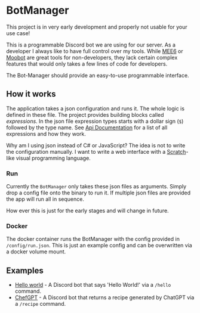 # BotManager

This project is in very early development and properly not usable for your use case!

This is a programmable Discord bot we are using for our server. As a developer I always like to have full control over 
my tools. While [MEE6](https://mee6.xyz) or [Moobot](https://moo.bot/) are great tools for non-developers, they lack 
certain complex features that would only takes a few lines of code for developers.

The Bot-Manager should provide an easy-to-use programmable interface.

## How it works

The application takes a json configuration and runs it. The whole logic is defined in these file. The project provides 
building blocks called *expressions*. In the json file expression types starts with a dollar sign (`$`) followed by the
type name. See [Api Documentation](https://arcus92.github.io/bot-manager/api/index.html) for a list of all expressions and how they
work.

Why am I using json instead of C# or JavaScript? The idea is not to write the configuration manually. I want to write a
web interface with a [Scratch](https://scratch.mit.edu/)-like visual programming language.

### Run

Currently the `BotManager` only takes these json files as arguments. Simply drop a config file onto the binary to run 
it. If multiple json files are provided the app will run all in sequence. 

How ever this is just for the early stages and will change in future.

### Docker

The docker container runs the BotManager with the config provided in `/config/run.json`. This is just an example config
and can be overwritten via a docker volume mount.

## Examples

- [Hello world](examples/hello-world.json) - A Discord bot that says 'Hello World!' via a `/hello` command.
- [ChefGPT](examples/chef-gpt.json) - A Discord bot that returns a recipe generated by ChatGPT via a `/recipe` command.

